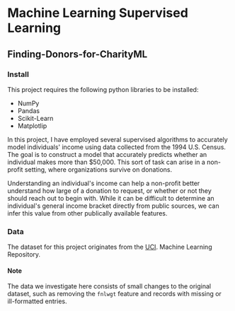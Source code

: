 # Machine Learning Supervised Learning
## Finding-Donors-for-CharityML
### Install 
This project requires the following python libraries to be installed:<br />

*	NumPy 
*	Pandas 
*	Scikit-Learn
*	Matplotlip 

In this project, I have employed several supervised algorithms to accurately model individuals' income using data collected from the 1994 U.S. Census. 
The goal is to construct a model that accurately predicts whether an individual makes more than $50,000. 
This sort of task can arise in a non-profit setting, where organizations survive on donations.

Understanding an individual's income can help a non-profit better understand how large of a donation to request, or whether or not they should reach out to begin with.
While it can be difficult to determine an individual's general income bracket directly from public sources, 
we can infer this value from other publically available features.

### Data
The dataset for this project originates from the [UCI](https://archive.ics.uci.edu/ml/datasets/Census+Income). 
Machine Learning Repository. 
#### Note 
The data we investigate here consists of small changes to the original dataset, 
such as removing the `fnlwgt` feature and records with missing or ill-formatted entries.
